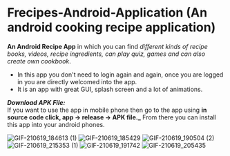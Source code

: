 # Frecipes-Android-Application (An android cooking recipe application)

**An Android Recipe App** in which you can find _different kinds of recipe books, videos, recipe ingredients, can play quiz, games and can also create own cookbook_. 
- In this app you don't need to login again and again, once you are logged in you are directly welcomed into the app. 
- It is an app with great GUI, splash screen and a lot of animations. 
 
**_Download APK File:_**  
If you want to use the app in mobile phone then go to the app using **in source code click, app -> release -> APK file._**
From there you can install this app into your android phones.


![GIF-210619_184613 (1)](https://user-images.githubusercontent.com/64833214/122649072-bb4aee80-d149-11eb-95fd-22012ec013cc.gif)
![GIF-210619_185429](https://user-images.githubusercontent.com/64833214/122648960-192b0680-d149-11eb-9c90-9a6747bc1459.gif)
![GIF-210619_190504 (2)](https://user-images.githubusercontent.com/64833214/122648965-1fb97e00-d149-11eb-85fb-9af22daf0264.gif)
![GIF-210619_215353 (1)](https://user-images.githubusercontent.com/64833214/122648974-2d6f0380-d149-11eb-8e37-21015dfec0ac.gif)
![GIF-210619_191742](https://user-images.githubusercontent.com/64833214/122649026-82ab1500-d149-11eb-92c3-dfa76c4d86a0.gif)
![GIF-210619_205435](https://user-images.githubusercontent.com/64833214/122649031-89398c80-d149-11eb-9e14-5a78fbe41f5d.gif)
